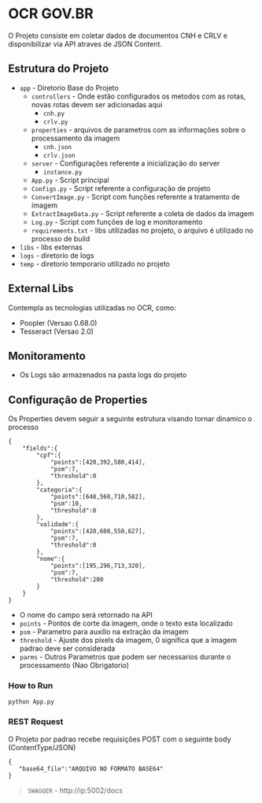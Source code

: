 # OCR GOV.BR

O Projeto consiste em coletar dados de documentos CNH e CRLV e disponibilizar via API atraves de JSON Content.

## Estrutura do Projeto

- `app` - Diretorio Base do Projeto
   - `controllers` - Onde estão configurados os metodos com as rotas, novas rotas devem ser adicionadas aqui
      - `cnh.py`
      - `crlv.py`
   - `properties` - arquivos de parametros com as informações sobre o processamento da imagem
      - `cnh.json`
      - `crlv.json`
   - `server` - Configurações referente a inicialização do server
      - `instance.py`
   - `App.py` - Script principal
   - `Configs.py` - Script referente a configuração de projeto
   - `ConvertImage.py` - Script com funções referente a tratamento de imagem
   - `ExtractImageData.py` - Script referente a coleta de dados da imagem
   - `Log.py` - Script com funções de log e monitoramento
   - `requirements.txt` - libs utilizadas no projeto, o arquivo é utilizado no processo de build 
- `libs` - libs externas
- `logs` - diretorio de logs
- `temp` - diretorio temporario utilizado no projeto


## External Libs
Contempla as tecnologias utilizadas no OCR, como:
 - Poopler (Versao 0.68.0)
 - Tesseract (Versao 2.0)

## Monitoramento
- Os Logs são armazenados na pasta logs do projeto

## Configuração de Properties
Os Properties devem seguir a seguinte estrutura visando tornar dinamico o processo

```
{
    "fields":{
        "cpf":{
            "points":[420,392,580,414],
            "psm":7,
            "threshold":0
        },
        "categoria":{
            "points":[648,560,710,582],
            "psm":10,
            "threshold":0
        },
        "validade":{
            "points":[420,608,550,627],
            "psm":7,
            "threshold":0   
        },
        "nome":{
            "points":[195,296,713,320],
            "psm":7,
            "threshold":200
        }
    }
}
```
- O nome do campo será retornado na API
- `points` - Pontos de corte da imagem, onde o texto esta localizado
- `psm` - Parametro para auxilio na extração da imagem
- `threshold` - Ajuste dos pixels da imagem, 0 significa que a imagem padrao deve ser considerada
- `parms` - Outros Parametros que podem ser necessarios durante o processamento (Nao Obrigatorio)

### How to Run
`python App.py`


### REST Request
O Projeto por padrao recebe requisições POST com o seguinte body (ContentType/JSON)
```
{
   "base64_file":"ARQUIVO NO FORMATO BASE64"
}
```
> `SWAGGER` - http://ip:5002/docs
